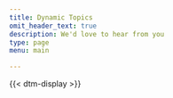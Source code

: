 ```yaml
---
title: Dynamic Topics
omit_header_text: true
description: We'd love to hear from you
type: page
menu: main

---
```


{{< dtm-display >}}

